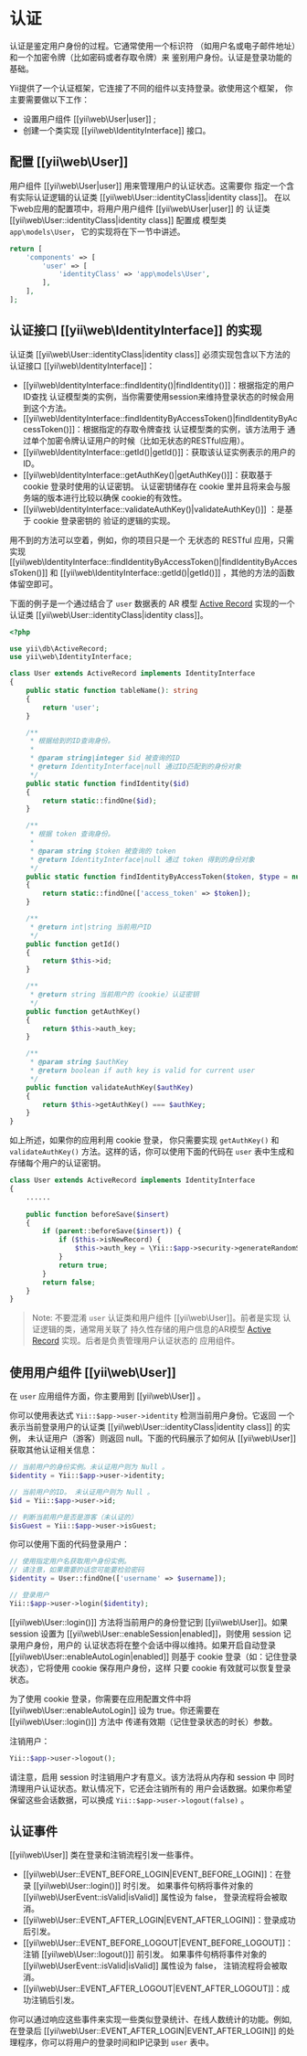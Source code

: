 认证
==============

认证是鉴定用户身份的过程。它通常使用一个标识符
（如用户名或电子邮件地址）和一个加密令牌（比如密码或者存取令牌）来
鉴别用户身份。认证是登录功能的基础。

Yii提供了一个认证框架，它连接了不同的组件以支持登录。欲使用这个框架，
你主要需要做以下工作：
 
* 设置用户组件 [[yii\web\User|user]] ;
* 创建一个类实现 [[yii\web\IdentityInterface]] 接口。


## 配置 [[yii\web\User]] <span id="configuring-user"></span>

用户组件 [[yii\web\User|user]] 用来管理用户的认证状态。这需要你
指定一个含有实际认证逻辑的认证类 [[yii\web\User::identityClass|identity class]]。
在以下web应用的配置项中，将用户用户组件 [[yii\web\User|user]] 的
认证类 [[yii\web\User::identityClass|identity class]] 配置成
模型类 `app\models\User`， 它的实现将在下一节中讲述。 
  
```php
return [
    'components' => [
        'user' => [
            'identityClass' => 'app\models\User',
        ],
    ],
];
```


## 认证接口 [[yii\web\IdentityInterface]] 的实现 <span id="implementing-identity"></span>

认证类 [[yii\web\User::identityClass|identity class]] 必须实现包含以下方法的
认证接口 [[yii\web\IdentityInterface]]：

* [[yii\web\IdentityInterface::findIdentity()|findIdentity()]]：根据指定的用户ID查找
  认证模型类的实例，当你需要使用session来维持登录状态的时候会用到这个方法。
* [[yii\web\IdentityInterface::findIdentityByAccessToken()|findIdentityByAccessToken()]]：根据指定的存取令牌查找
  认证模型类的实例，该方法用于
  通过单个加密令牌认证用户的时候（比如无状态的RESTful应用）。
* [[yii\web\IdentityInterface::getId()|getId()]]：获取该认证实例表示的用户的ID。
* [[yii\web\IdentityInterface::getAuthKey()|getAuthKey()]]：获取基于 cookie 登录时使用的认证密钥。
  认证密钥储存在 cookie 里并且将来会与服务端的版本进行比较以确保
  cookie的有效性。
* [[yii\web\IdentityInterface::validateAuthKey()|validateAuthKey()]] ：是基于 cookie 登录密钥的
验证的逻辑的实现。

用不到的方法可以空着，例如，你的项目只是一个
无状态的 RESTful 应用，只需实现 [[yii\web\IdentityInterface::findIdentityByAccessToken()|findIdentityByAccessToken()]]
和 [[yii\web\IdentityInterface::getId()|getId()]] ，其他的方法的函数体留空即可。

下面的例子是一个通过结合了 `user` 数据表的 
AR 模型 [Active Record](db-active-record.md) 实现的一个认证类 [[yii\web\User::identityClass|identity class]]。

```php
<?php

use yii\db\ActiveRecord;
use yii\web\IdentityInterface;

class User extends ActiveRecord implements IdentityInterface
{
    public static function tableName(): string
    {
        return 'user';
    }

    /**
     * 根据给到的ID查询身份。
     *
     * @param string|integer $id 被查询的ID
     * @return IdentityInterface|null 通过ID匹配到的身份对象
     */
    public static function findIdentity($id)
    {
        return static::findOne($id);
    }

    /**
     * 根据 token 查询身份。
     *
     * @param string $token 被查询的 token
     * @return IdentityInterface|null 通过 token 得到的身份对象
     */
    public static function findIdentityByAccessToken($token, $type = null)
    {
        return static::findOne(['access_token' => $token]);
    }

    /**
     * @return int|string 当前用户ID
     */
    public function getId()
    {
        return $this->id;
    }

    /**
     * @return string 当前用户的（cookie）认证密钥
     */
    public function getAuthKey()
    {
        return $this->auth_key;
    }

    /**
     * @param string $authKey
     * @return boolean if auth key is valid for current user
     */
    public function validateAuthKey($authKey)
    {
        return $this->getAuthKey() === $authKey;
    }
}
```

如上所述，如果你的应用利用 cookie 登录，
你只需要实现 `getAuthKey()` 和 `validateAuthKey()` 方法。这样的话，你可以使用下面的代码在 
`user` 表中生成和存储每个用户的认证密钥。

```php
class User extends ActiveRecord implements IdentityInterface
{
    ......
    
    public function beforeSave($insert)
    {
        if (parent::beforeSave($insert)) {
            if ($this->isNewRecord) {
                $this->auth_key = \Yii::$app->security->generateRandomString();
            }
            return true;
        }
        return false;
    }
}
```

> Note: 不要混淆 `user` 认证类和用户组件 [[yii\web\User]]。前者是实现
  认证逻辑的类，通常用关联了
  持久性存储的用户信息的AR模型 [Active Record](db-active-record.md) 实现。后者是负责管理用户认证状态的
  应用组件。


## 使用用户组件 [[yii\web\User]] <span id="using-user"></span>

在 `user` 应用组件方面，你主要用到 [[yii\web\User]] 。

你可以使用表达式 `Yii::$app->user->identity` 检测当前用户身份。它返回
一个表示当前登录用户的认证类 [[yii\web\User::identityClass|identity class]] 的实例，
未认证用户（游客）则返回 null。下面的代码展示了如何从 [[yii\web\User]] 
获取其他认证相关信息：

```php
// 当前用户的身份实例。未认证用户则为 Null 。
$identity = Yii::$app->user->identity;

// 当前用户的ID。 未认证用户则为 Null 。
$id = Yii::$app->user->id;

// 判断当前用户是否是游客（未认证的）
$isGuest = Yii::$app->user->isGuest;
```

你可以使用下面的代码登录用户：

```php
// 使用指定用户名获取用户身份实例。
// 请注意，如果需要的话您可能要检验密码
$identity = User::findOne(['username' => $username]);

// 登录用户
Yii::$app->user->login($identity);
```

[[yii\web\User::login()]] 方法将当前用户的身份登记到 [[yii\web\User]]。如果 session 设置为 
[[yii\web\User::enableSession|enabled]]，则使用 session 记录用户身份，用户的
认证状态将在整个会话中得以维持。如果开启自动登录 [[yii\web\User::enableAutoLogin|enabled]] 
则基于 cookie 登录（如：记住登录状态），它将使用 cookie 保存用户身份，这样
只要 cookie 有效就可以恢复登录状态。

为了使用 cookie 登录，你需要在应用配置文件中将 [[yii\web\User::enableAutoLogin]] 
设为 true。你还需要在 [[yii\web\User::login()]] 方法中
传递有效期（记住登录状态的时长）参数。

注销用户：

```php
Yii::$app->user->logout();
```

请注意，启用 session 时注销用户才有意义。该方法将从内存和 session 中
同时清理用户认证状态。默认情况下，它还会注销所有的
用户会话数据。如果你希望保留这些会话数据，可以换成 `Yii::$app->user->logout(false)` 。


## 认证事件 <span id="auth-events"></span>

[[yii\web\User]] 类在登录和注销流程引发一些事件。

* [[yii\web\User::EVENT_BEFORE_LOGIN|EVENT_BEFORE_LOGIN]]：在登录 [[yii\web\User::login()]] 时引发。
  如果事件句柄将事件对象的 [[yii\web\UserEvent::isValid|isValid]] 属性设为 false，
  登录流程将会被取消。
* [[yii\web\User::EVENT_AFTER_LOGIN|EVENT_AFTER_LOGIN]]：登录成功后引发。
* [[yii\web\User::EVENT_BEFORE_LOGOUT|EVENT_BEFORE_LOGOUT]]：注销 [[yii\web\User::logout()]] 前引发。
  如果事件句柄将事件对象的 [[yii\web\UserEvent::isValid|isValid]] 属性设为 false，
  注销流程将会被取消。
* [[yii\web\User::EVENT_AFTER_LOGOUT|EVENT_AFTER_LOGOUT]]：成功注销后引发。

你可以通过响应这些事件来实现一些类似登录统计、在线人数统计的功能。例如,
在登录后 [[yii\web\User::EVENT_AFTER_LOGIN|EVENT_AFTER_LOGIN]] 的处理程序，你可以将用户的登录时间和IP记录到
`user` 表中。
